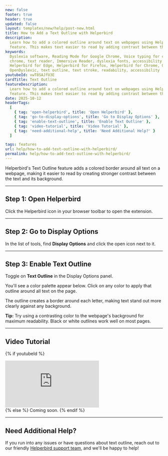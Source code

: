```yaml
---
new: false
footer: true
header: true
updated: false
layout: templates/new/help/post-new.html
title: How to Add a Text Outline with Helperbird
description:
  Learn how to add a colored outline around text on webpages using Helperbird's Text Outline
  feature. This makes text easier to read by adding contrast between the letters and background.
keywords:
  Dyslexia software, Reading Mode for Google Chrome, Voice typing for chrome, Text to speech for
  chrome, text reader, Immersive Reader, dyslexia fonts, accessibility software, dyslexia software,
  Helperbird for Edge, Helperbird for Firefox, Helperbird for Chrome, Opendyslexic for Chrome,
  OpenDyslexic, text outline, text stroke, readability, accessibility
youtubeId: vwT8SAJfU3E
cardTitle: Text Outline
featureDescription:
  Learn how to add a colored outline around text on webpages using Helperbird's Text Outline
  feature. This makes text easier to read by adding contrast between the letters and background.
date: 2025-10-12
headerTags:
  [
    { tag: 'open-helperbird', title: 'Open Helperbird' },
    { tag: 'go-to-display-options', title: 'Go to Display Options' },
    { tag: 'enable-text-outline', title: 'Enable Text Outline' },
    { tag: 'video-tutorial', title: 'Video Tutorial' },
    { tag: 'need-additional-help', title: 'Need Additional Help?' }
  ]

tags: features
url: help/how-to-add-text-outline-with-helperbird/
permalink: help/how-to-add-text-outline-with-helperbird/
---
```


Helperbird's Text Outline feature adds a colored border around all text on a webpage, making it easier to read by creating stronger contrast between the text and its background.

---

## Step 1: Open Helperbird

Click the Helperbird icon in your browser toolbar to open the extension.


---

## Step 2: Go to Display Options

In the list of tools, find **Display Options** and click the open icon next to it.


---

## Step 3: Enable Text Outline

Toggle on **Text Outline** in the Display Options panel. 

You'll see a color palette appear below. Click on any color to apply that outline around all text on the page. 

The outline creates a border around each letter, making text stand out more clearly against any background.


**Tip:** Try using a contrasting color to the webpage's background for maximum readability. Black or white outlines work well on most pages.

---

## Video Tutorial

{% if youtubeId %}
<div class="aspect-w-16 aspect-h-9 mt-12 mb-12">
<iframe id="videos" src="https://www.youtube.com/embed/{{youtubeId}}" title="YouTube video player" frameborder="0" allow="accelerometer; autoplay; clipboard-write; encrypted-media; gyroscope; picture-in-picture; web-share" allowfullscreen></iframe>
</div>
{% else %}
Coming soon.
{% endif %}

---

## Need Additional Help?

If you run into any issues or have questions about text outline, reach out to our friendly [Helperbird support team](/support/), and we'll be happy to help!